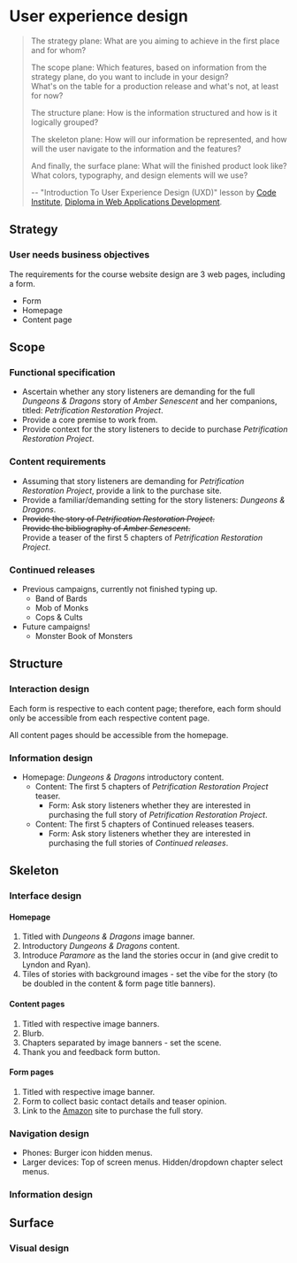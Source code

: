 # User experience design

>The strategy plane: What are you aiming to achieve in the first place and for whom?
>
>The scope plane: Which features, based on information from the strategy plane, do you want to include in your design?  
>What's on the table for a production release and what's not, at least for now?
>
>The structure plane: How is the information structured and how is it logically grouped?
>
>The skeleton plane: How will our information be represented, and how will the user navigate to the information and the features?
>
>And finally, the surface plane: What will the finished product look like?
>What colors, typography, and design elements will we use?
>
>-- "Introduction To User Experience Design (UXD)" lesson by [Code Institute](https://codeinstitute.net/?utm_term=code%20institute&utm_campaign=CI%20-%20UK%20-%20Search%20-%20Brand&utm_source=adwords&utm_medium=ppc&hsa_acc=8983321581&hsa_cam=1578649861&hsa_grp=62188641240&hsa_ad=635720257674&hsa_src=g&hsa_tgt=kwd-319867646331&hsa_kw=code%20institute&hsa_mt=e&hsa_net=adwords&hsa_ver=3&gad_source=1&gclid=Cj0KCQjwtpLABhC7ARIsALBOCVq56lNiv2scj6qaeremtF7RlVAM7nC8KhETtY10B9TRFx4k-n1gx6UaAurfEALw_wcB), [Diploma in Web Applications Development](https://codeinstitute.net/uk-funded-cohorts/).

## Strategy

### User needs business objectives

The requirements for the course website design are 3 web pages, including a form.
- Form
- Homepage
- Content page

## Scope

### Functional specification

- Ascertain whether any story listeners are demanding for the full _Dungeons & Dragons_ story of _Amber Senescent_ and her companions, titled: _Petrification Restoration Project_.
- Provide a core premise to work from.
- Provide context for the story listeners to decide to purchase _Petrification Restoration Project_.

### Content requirements

- Assuming that story listeners are demanding for _Petrification Restoration Project_, provide a link to the purchase site.
- Provide a familiar/demanding setting for the story listeners: _Dungeons & Dragons_.
- ~~Provide the story of _Petrification Restoration Project_.~~  
    ~~Provide the bibliography of _Amber Senescent_.~~  
    Provide a teaser of the first 5 chapters of _Petrification Restoration Project_.

### Continued releases

- Previous campaigns, currently not finished typing up.
    - Band of Bards
    - Mob of Monks
    - Cops & Cults
- Future campaigns!
    - Monster Book of Monsters

## Structure

### Interaction design

Each form is respective to each content page; therefore, each form should only be accessible from each respective content page.

All content pages should be accessible from the homepage.

### Information design

- Homepage: _Dungeons & Dragons_ introductory content.
    - Content: The first 5 chapters of _Petrification Restoration Project_ teaser.
        - Form: Ask story listeners whether they are interested in purchasing the full story of _Petrification Restoration Project_.
    - Content: The first 5 chapters of Continued releases teasers.
        - Form: Ask story listeners whether they are interested in purchasing the full stories of _Continued releases_.

## Skeleton

### Interface design

#### Homepage

1. Titled with _Dungeons & Dragons_ image banner.
1. Introductory _Dungeons & Dragons_ content.
1. Introduce _Paramore_ as the land the stories occur in (and give credit to Lyndon and Ryan).
1. Tiles of stories with background images - set the vibe for the story (to be doubled in the content & form page title banners).

#### Content pages

1. Titled with respective image banners.
1. Blurb.
1. Chapters separated by image banners - set the scene.
1. Thank you and feedback form button.

#### Form pages

1. Titled with respective image banner.
1. Form to collect basic contact details and teaser opinion.
1. Link to the [Amazon](https://www.amazon.co.uk/) site to purchase the full story.

### Navigation design

- Phones: Burger icon hidden menus.
- Larger devices: Top of screen menus. Hidden/dropdown chapter select menus.

### Information design

## Surface

### Visual design

